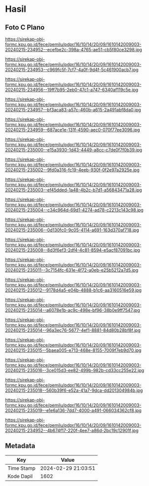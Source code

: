 # Hasil

## Foto C Plano

https://sirekap-obj-formc.kpu.go.id/fece/pemilu/pdpr/16/10/14/20/09/1610142009003-20240215-234952--ecefbe2c-398a-4765-ae51-cb5f80ce3298.jpg

https://sirekap-obj-formc.kpu.go.id/fece/pemilu/pdpr/16/10/14/20/09/1610142009003-20240215-234953--c969fc5f-7cf7-4a0f-9d4f-5c461900acb7.jpg

https://sirekap-obj-formc.kpu.go.id/fece/pemilu/pdpr/16/10/14/20/09/1610142009003-20240215-234956--19ff7b95-2eb0-47c1-a747-6340af119c5e.jpg

https://sirekap-obj-formc.kpu.go.id/fece/pemilu/pdpr/16/10/14/20/09/1610142009003-20240215-234957--bf3aca83-a57c-460b-a615-2a491abf8da0.jpg

https://sirekap-obj-formc.kpu.go.id/fece/pemilu/pdpr/16/10/14/20/09/1610142009003-20240215-234959--687ace1e-131f-4590-aec0-070f77ee3096.jpg

https://sirekap-obj-formc.kpu.go.id/fece/pemilu/pdpr/16/10/14/20/09/1610142009003-20240215-235000--e15a3930-1d43-4449-a8cc-c7de0f7f0b39.jpg

https://sirekap-obj-formc.kpu.go.id/fece/pemilu/pdpr/16/10/14/20/09/1610142009003-20240215-235002--9fd0a316-fc19-4eeb-930f-0f2e97a2925e.jpg

https://sirekap-obj-formc.kpu.go.id/fece/pemilu/pdpr/16/10/14/20/09/1610142009003-20240215-235003--ef45dded-1a48-4b2c-b7d1-a56843471a28.jpg

https://sirekap-obj-formc.kpu.go.id/fece/pemilu/pdpr/16/10/14/20/09/1610142009003-20240215-235004--c34c964d-69d1-4274-ad78-c2213c143c98.jpg

https://sirekap-obj-formc.kpu.go.id/fece/pemilu/pdpr/16/10/14/20/09/1610142009003-20240215-235006--0d130fc0-9c05-4114-a691-163d370af718.jpg

https://sirekap-obj-formc.kpu.go.id/fece/pemilu/pdpr/16/10/14/20/09/1610142009003-20240215-235008--8d3f6ef3-2df4-4c81-8594-e5acf87091bc.jpg

https://sirekap-obj-formc.kpu.go.id/fece/pemilu/pdpr/16/10/14/20/09/1610142009003-20240215-235011--3c7154fc-631e-4f72-a0eb-e25b5212a7d5.jpg

https://sirekap-obj-formc.kpu.go.id/fece/pemilu/pdpr/16/10/14/20/09/1610142009003-20240215-235012--9178d4a5-e04b-4888-b1c6-aa3160516e59.jpg

https://sirekap-obj-formc.kpu.go.id/fece/pemilu/pdpr/16/10/14/20/09/1610142009003-20240215-235014--a6078e1b-ac9c-498e-bf96-38b0e9ff7547.jpg

https://sirekap-obj-formc.kpu.go.id/fece/pemilu/pdpr/16/10/14/20/09/1610142009003-20240215-235014--96a3ec76-5677-4ef1-8881-84d80b28bf8f.jpg

https://sirekap-obj-formc.kpu.go.id/fece/pemilu/pdpr/16/10/14/20/09/1610142009003-20240215-235015--5baea005-e713-468e-8155-7009f7eb9d70.jpg

https://sirekap-obj-formc.kpu.go.id/fece/pemilu/pdpr/16/10/14/20/09/1610142009003-20240215-235016--3ce015d3-ee82-499b-982b-cd33cc255e22.jpg

https://sirekap-obj-formc.kpu.go.id/fece/pemilu/pdpr/16/10/14/20/09/1610142009003-20240215-235018--560b39f6-e52a-41a7-9dca-dd201304984b.jpg

https://sirekap-obj-formc.kpu.go.id/fece/pemilu/pdpr/16/10/14/20/09/1610142009003-20240215-235019--e1e6a136-7dd7-4000-a491-066034362cf8.jpg

https://sirekap-obj-formc.kpu.go.id/fece/pemilu/pdpr/16/10/14/20/09/1610142009003-20240215-234952--4b674f17-220f-4ee7-a86d-2bc19c12901f.jpg


## Metadata

| Key        | Value               |
| ---------- | ------------------- |
| Time Stamp | 2024-02-29 21:03:51 |
| Kode Dapil | 1602                |



